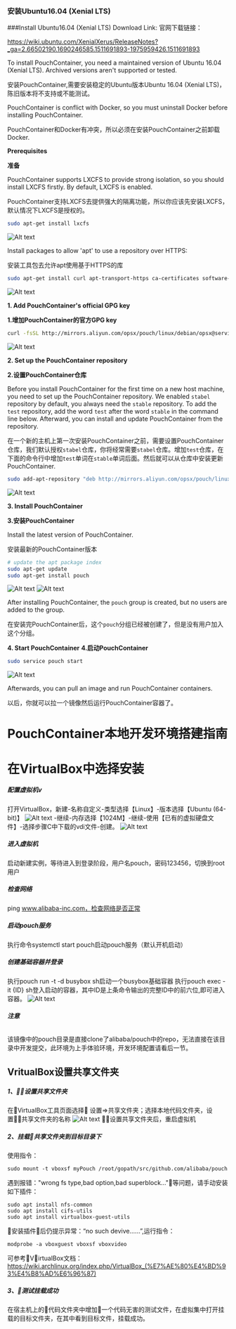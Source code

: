 ### 安装Ubuntu16.04 (Xenial LTS)
###Install Ubuntu16.04 (Xenial LTS)
Download Link:
官网下载链接：

https://wiki.ubuntu.com/XenialXerus/ReleaseNotes?_ga=2.66502190.1690246585.1511691893-1975959426.1511691893

To install PouchContainer, you need a maintained version of Ubuntu 16.04 (Xenial LTS). Archived versions aren't supported or tested.

安装PouchContainer,需要安装稳定的Ubuntu版本Ubuntu 16.04 (Xenial LTS)，陈旧版本将不支持或不能测试。

PouchContainer is conflict with Docker, so you must uninstall Docker before installing PouchContainer.

PouchContainer和Docker有冲突，所以必须在安装PouchContainer之前卸载Docker.

**Prerequisites**

**准备**

PouchContainer supports LXCFS to provide strong isolation, so you should install LXCFS firstly. By default, LXCFS is enabled.

PouchContainer支持LXCFS去提供强大的隔离功能，所以你应该先安装LXCFS，默认情况下LXCFS是授权的。

``` bash
sudo apt-get install lxcfs
```
![Alt text](https://github.com/ProgrammingK/blog/blob/master/image/1.png)

Install packages to allow 'apt' to use a repository over HTTPS:

安装工具包去允许apt使用基于HTTPS的库


``` bash
sudo apt-get install curl apt-transport-https ca-certificates software-properties-common
```
![Alt text](https://github.com/ProgrammingK/blog/blob/master/image/2.png)

**1. Add PouchContainer's official GPG key**

**1.增加PouchContainer的官方GPG key**

``` bash
curl -fsSL http://mirrors.aliyun.com/opsx/pouch/linux/debian/opsx@service.alibaba.com.gpg.key | sudo apt-key add -
```
![Alt text](https://github.com/ProgrammingK/blog/blob/master/image/3.png)

**2. Set up the PouchContainer repository**

**2.设置PouchContainer仓库**

Before you install PouchContainer for the first time on a new host machine, you need to set up the PouchContainer repository. We enabled `stabel` repository by default, you always need the `stable` repository. To add the `test` repository, add the word `test` after the word `stable` in the command line below. Afterward, you can install and update PouchContainer from the repository.

在一个新的主机上第一次安装PouchContainer之前，需要设置PouchContainer仓库，我们默认授权`stabel`仓库，你将经常需要`stabel`仓库。增加`test`仓库，在下面的命令行中增加`test`单词在`stable`单词后面。然后就可以从仓库中安装更新PouchContainer.

``` bash
sudo add-apt-repository "deb http://mirrors.aliyun.com/opsx/pouch/linux/debian/ pouch stable"
```
![Alt text](https://github.com/ProgrammingK/blog/blob/master/image/4.png)

**3. Install PouchContainer**

**3.安装PouchContainer**

Install the latest version of PouchContainer.

安装最新的PouchContainer版本

``` bash
# update the apt package index
sudo apt-get update
sudo apt-get install pouch
```
![Alt text](https://github.com/ProgrammingK/blog/blob/master/image/5.png)
![Alt text](https://github.com/ProgrammingK/blog/blob/master/image/6.png)

After installing PouchContainer, the `pouch` group is created, but no users are added to the group.

在安装完PouchContainer后，这个`pouch`分组已经被创建了，但是没有用户加入这个分组。

**4. Start PouchContainer**
**4.启动PouchContainer**

``` bash
sudo service pouch start
```
![Alt text](https://github.com/ProgrammingK/blog/blob/master/image/7.png)

Afterwards, you can pull an image and run PouchContainer containers.

以后，你就可以拉一个镜像然后运行PouchContainer容器了。

# PouchContainer本地开发环境搭建指南

# 在VirtualBox中选择安装
##### 配置虚拟机v
打开VirtualBox，新建-名称自定义-类型选择【Linux】-版本选择【Ubuntu (64-bit)】
![Alt text](https://github.com/ProgrammingK/blog/blob/master/image/20180723224944.png)
-继续-内存选择【1024M】-继续-使用【已有的虚拟硬盘文件】-选择步骤C中下载的vdi文件-创建。
![Alt text](https://github.com/ProgrammingK/blog/blob/master/image/20180723225219.png)
##### 进入虚拟机
启动新建实例，等待进入到登录阶段，用户名pouch，密码123456，切换到root用户
##### 检查网络
ping www.alibaba-inc.com，检查网络是否正常
##### 启动pouch服务
执行命令systemctl start pouch启动pouch服务（默认开机启动）
##### 创建基础容器并登录
执行pouch run -t -d busybox sh启动一个busybox基础容器
执行pouch exec -it {ID} sh登入启动的容器，其中ID是上条命令输出的完整ID中的前六位,即可进入容器。
![Alt text](https://github.com/ProgrammingK/blog/blob/master/image/20180723225507.png)
###### ***注意*** 
该镜像中的pouch目录是直接clone了alibaba/pouch中的repo，无法直接在该目录中开发提交，此环境为上手体验环境，开发环境配置请看后一节。

## VritualBox设置共享文件夹

##### 1、设置共享文件夹
在VirtualBox工具页面选择 设置=>共享文件夹；选择本地代码文件夹，设置共享文件夹的名称
![Alt text](https://github.com/ProgrammingK/blog/blob/master/image/20180723214620.png)
设置共享文件夹后，重启虚拟机
##### 2、挂载共享文件夹到目标目录下
使用指令：
```shell
sudo mount -t vboxsf myPouch /root/gopath/src/github.com/alibaba/pouch
```
遇到报错："wrong fs type,bad option,bad superblock..."等问题，请手动安装如下插件：
```shell
sudo apt install nfs-common
sudo apt install cifs-utils
sudo apt install virtualbox-guest-utils
```
安装插件后仍提示异常：“no such devive......”,运行指令：
```shell
modprobe -a vboxguest vboxsf vboxvideo
```
可参考VirtualBox文档：https://wiki.archlinux.org/index.php/VirtualBox_(%E7%AE%80%E4%BD%93%E4%B8%AD%E6%96%87)
##### 3、测试挂载成功
在宿主机上的代码文件夹中增加一个代码无害的测试文件，在虚拟集中打开挂载的目标文件夹，在其中看到目标文件，挂载成功。